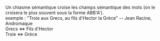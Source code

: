 Un chiasme sémantique croise les champs sémantique des mots (on le croisera le plus souvent sous la forme ABB'A').  
exemple : "Troie aux Grecs, au fils d'Hector la Grèce" -- Jean Racine, Andromaque  
Grecs <=> Fils d'Hector  
Troie <=> Grèce